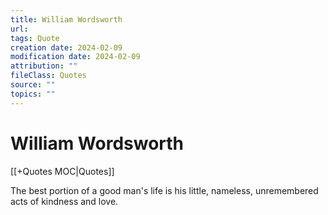 ```yaml
---
title: William Wordsworth
url: 
tags: Quote
creation date: 2024-02-09
modification date: 2024-02-09
attribution: ""
fileClass: Quotes
source: ""
topics: ""
---
```


# William Wordsworth

[[+Quotes MOC|Quotes]]

The best portion of a good man's life is his little, nameless, unremembered acts of kindness and love.
